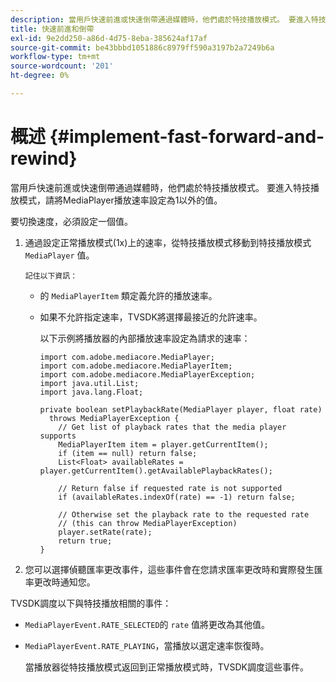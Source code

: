 ```yaml
---
description: 當用戶快速前進或快速倒帶通過媒體時，他們處於特技播放模式。 要進入特技播放模式，請將MediaPlayer播放速率設定為1以外的值。
title: 快速前進和倒帶
exl-id: 9e2dd250-a86d-4d75-8eba-385624af17af
source-git-commit: be43bbbd1051886c8979ff590a3197b2a7249b6a
workflow-type: tm+mt
source-wordcount: '201'
ht-degree: 0%

---
```


# 概述 {#implement-fast-forward-and-rewind}

當用戶快速前進或快速倒帶通過媒體時，他們處於特技播放模式。 要進入特技播放模式，請將MediaPlayer播放速率設定為1以外的值。

要切換速度，必須設定一個值。

1. 通過設定正常播放模式(1x)上的速率，從特技播放模式移動到特技播放模式 `MediaPlayer` 值。

       記住以下資訊：
   
   * 的 `MediaPlayerItem` 類定義允許的播放速率。
   * 如果不允許指定速率，TVSDK將選擇最接近的允許速率。

      以下示例將播放器的內部播放速率設定為請求的速率：

      ```
      import com.adobe.mediacore.MediaPlayer; 
      import com.adobe.mediacore.MediaPlayerItem; 
      import com.adobe.mediacore.MediaPlayerException; 
      import java.util.List; 
      import java.lang.Float; 
      
      private boolean setPlaybackRate(MediaPlayer player, float rate)  
        throws MediaPlayerException { 
          // Get list of playback rates that the media player supports 
          MediaPlayerItem item = player.getCurrentItem(); 
          if (item == null) return false; 
          List<Float> availableRates = player.getCurrentItem().getAvailablePlaybackRates(); 
      
          // Return false if requested rate is not supported 
          if (availableRates.indexOf(rate) == -1) return false; 
      
          // Otherwise set the playback rate to the requested rate  
          // (this can throw MediaPlayerException) 
          player.setRate(rate); 
          return true; 
      }
      ```

1. 您可以選擇偵聽匯率更改事件，這些事件會在您請求匯率更改時和實際發生匯率更改時通知您。

TVSDK調度以下與特技播放相關的事件：

* `MediaPlayerEvent.RATE_SELECTED`的 `rate` 值將更改為其他值。

* `MediaPlayerEvent.RATE_PLAYING`，當播放以選定速率恢復時。

   當播放器從特技播放模式返回到正常播放模式時，TVSDK調度這些事件。
